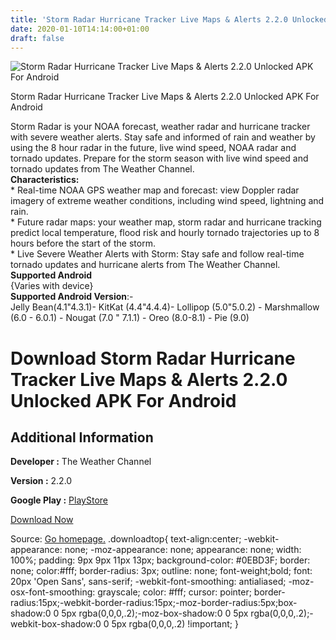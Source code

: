 ```yaml
---
title: 'Storm Radar Hurricane Tracker Live Maps & Alerts 2.2.0 Unlocked APK For Android'
date: 2020-01-10T14:14:00+01:00
draft: false
---
```


![Storm Radar Hurricane Tracker Live Maps & Alerts 2.2.0 Unlocked APK For Android](https://i0.wp.com/apkhome.net/wp-content/uploads/2020/01/Storm-Radar-Hurricane-Tracker-Live-Maps-Alerts-2.2.0-Unlocked.png "Storm Radar Hurricane Tracker Live Maps & Alerts 2.2.0 Unlocked APK For Android")

  

Storm Radar Hurricane Tracker Live Maps & Alerts 2.2.0 Unlocked APK For Android

Storm Radar is your NOAA forecast, weather radar and hurricane tracker with severe weather alerts. Stay safe and informed of rain and weather by using the 8 hour radar in the future, live wind speed, NOAA radar and tornado updates. Prepare for the storm season with live wind speed and tornado updates from The Weather Channel.  
**Characteristics:**  
\* Real-time NOAA GPS weather map and forecast: view Doppler radar imagery of extreme weather conditions, including wind speed, lightning and rain.  
\* Future radar maps: your weather map, storm radar and hurricane tracking predict local temperature, flood risk and hourly tornado trajectories up to 8 hours before the start of the storm.  
\* Live Severe Weather Alerts with Storm: Stay safe and follow real-time tornado updates and hurricane alerts from The Weather Channel.  
**Supported Android**  
{Varies with device}  
**Supported Android Version**:-  
Jelly Bean(4.1"4.3.1)- KitKat (4.4"4.4.4)- Lollipop (5.0"5.0.2) - Marshmallow (6.0 - 6.0.1) - Nougat (7.0 " 7.1.1) - Oreo (8.0-8.1) - Pie (9.0)

Download Storm Radar Hurricane Tracker Live Maps & Alerts 2.2.0 Unlocked APK For Android
========================================================================================

Additional Information
----------------------

**Developer :** The Weather Channel

**Version :** 2.2.0

**Google Play :** [PlayStore](https://play.google.com/store/apps/details?id=com.twc.radar)

  

[Download Now](https://store4app.co/post/storm-radar-hurricane-tracker-live-maps-amp-alerts-2-2-0-unlocked-apk-for-android_1578661612)

  
Source: [Go homepage.](https://store4app.co/post/storm-radar-hurricane-tracker-live-maps-amp-alerts-2-2-0-unlocked-apk-for-android_1578661612) .downloadtop{ text-align:center; -webkit-appearance: none; -moz-appearance: none; appearance: none; width: 100%; padding: 9px 9px 11px 13px; background-color: #0EBD3F; border: none; color:#fff; border-radius: 3px; outline: none; font-weight;bold; font: 20px 'Open Sans', sans-serif; -webkit-font-smoothing: antialiased; -moz-osx-font-smoothing: grayscale; color: #fff; cursor: pointer; border-radius:15px;-webkit-border-radius:15px;-moz-border-radius:5px;box-shadow:0 0 5px rgba(0,0,0,.2);-moz-box-shadow:0 0 5px rgba(0,0,0,.2);-webkit-box-shadow:0 0 5px rgba(0,0,0,.2) !important; }